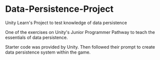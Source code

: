 # Data-Persistence-Project
Unity Learn's Project to test knowledge of data persistence

One of the exercises on Unity's Junior Programmer Pathway to teach the essentials of data persistence.

Starter code was provided by Unity. Then followed their prompt to create data persistence system within the game.
